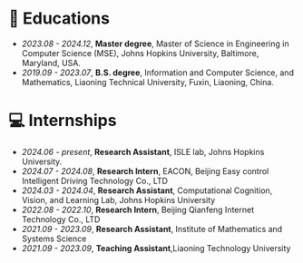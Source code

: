 
# 📖 Educations
- *2023.08 - 2024.12*, **Master degree**, Master of Science in Engineering in Computer Science (MSE), Johns Hopkins University, Baltimore, Maryland, USA.
- *2019.09 - 2023.07*, **B.S. degree**, Information and Computer Science, and Mathematics, Liaoning Technical University, Fuxin, Liaoning, China.

# 💻 Internships
- *2024.06 - present*, **Research Assistant**, ISLE lab, Johns Hopkins University.
- *2024.07 - 2024.08*, **Research Intern**, EACON, Beijing Easy control Intelligent Driving Technology Co., LTD
- *2024.03 - 2024.04*, **Research Assistant**, Computational Cognition, Vision, and Learning Lab, Johns Hopkins University
- *2022.08 - 2022.10*, **Research Intern**, Beijing Qianfeng Internet Technology Co., LTD
- *2021.09 - 2023.09*, **Research Assistant**, Institute of Mathematics and Systems Science
- *2021.09 - 2023.09*, **Teaching Assistant**,Liaoning Technology University
  

